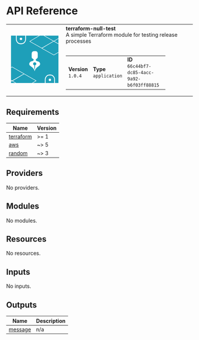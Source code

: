 # API Reference

<table style="width: 100%; border-style: none;">
<tr>
    <td style="width: 140px; text-align: center;">
        <a href="https://github.com/patterned-designs">
            <img 
                width="128px"
                height="128px"
                src="./images/logo.png"
                alt="patterned-designs module logo"/>
        </a>
    </td>
    <td>
        <strong>terraform-null-test</strong><br />
        A simple Terraform module for testing release processes<br />
        <br />
        <table style="width: 80%; border-style: none;">
        <tr>
            <td>
                <strong>Version</strong>
                <br />
                <code>1.0.4</code>
            </td>
            <td>
                <strong>Type</strong>
                <br />
                <code>application</code>
            </td>
            <td>
                <strong>ID</strong>
                <br />
                <code>66c44bf7-dc85-4acc-9a92-b6f03ff88815</code>
            </td>
        </tr>
        </table>
    </td>
</tr>
</table>

<!-- terraform-docs markdown . --sort --output-file docs/APIReference.md -->
<!-- BEGIN_TF_DOCS -->
## Requirements

| Name | Version |
|------|---------|
| <a name="requirement_terraform"></a> [terraform](#requirement\_terraform) | >= 1 |
| <a name="requirement_aws"></a> [aws](#requirement\_aws) | ~> 5 |
| <a name="requirement_random"></a> [random](#requirement\_random) | ~> 3 |

## Providers

No providers.

## Modules

No modules.

## Resources

No resources.

## Inputs

No inputs.

## Outputs

| Name | Description |
|------|-------------|
| <a name="output_message"></a> [message](#output\_message) | n/a |
<!-- END_TF_DOCS -->